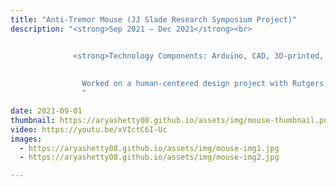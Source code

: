 ```yaml
---
title: "Anti-Tremor Mouse (JJ Slade Research Symposium Project)"
description: "<strong>Sep 2021 – Dec 2021</strong><br>


              <strong>Technology Components: Arduino, CAD, 3D-printed, Human-Centered Design</strong><br><br>
              
              
                Worked on a human-centered design project with Rutgers Honors Academy classmates to create a mouse to nullify the distracting movements tremors create when using a simple mouse. Used CAD to create a vertically ergonomic-shaped mouse, which was 3D printed and made a usable prototype using an Arduino for mouse functionality. We were selected from the class year to present the mouse design in the Honors Symposium for professors and research students
                "

date: 2021-09-01
thumbnail: https://aryashetty08.github.io/assets/img/mouse-thumbnail.png
video: https://youtu.be/xVIctC6I-Uc
images:
  - https://aryashetty08.github.io/assets/img/mouse-img1.jpg
  - https://aryashetty08.github.io/assets/img/mouse-img2.jpg

---
```

